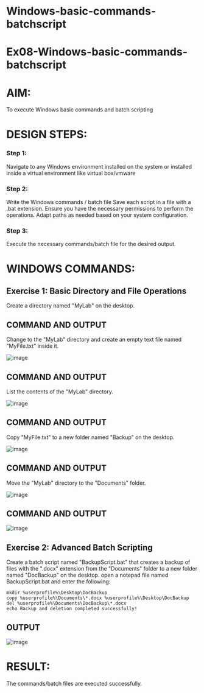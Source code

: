 # Windows-basic-commands-batchscript
# Ex08-Windows-basic-commands-batchscript

# AIM:
To execute Windows basic commands and batch scripting

# DESIGN STEPS:

### Step 1:

Navigate to any Windows environment installed on the system or installed inside a virtual environment like virtual box/vmware 

### Step 2:

Write the Windows commands / batch file
Save each script in a file with a .bat extension.
Ensure you have the necessary permissions to perform the operations.
Adapt paths as needed based on your system configuration.
### Step 3:

Execute the necessary commands/batch file for the desired output. 




# WINDOWS COMMANDS:
## Exercise 1: Basic Directory and File Operations
Create a directory named "MyLab" on the desktop.


## COMMAND AND OUTPUT

Change to the "MyLab" directory and create an empty text file named "MyFile.txt" inside it.

![image](https://github.com/user-attachments/assets/0d160116-9dc4-4211-97c4-7a7d0ae3b432)


## COMMAND AND OUTPUT

List the contents of the "MyLab" directory.

![image](https://github.com/user-attachments/assets/01492433-8b92-463c-b479-65ef8a350265)


## COMMAND AND OUTPUT

Copy "MyFile.txt" to a new folder named "Backup" on the desktop.

![image](https://github.com/user-attachments/assets/e27d6168-d30f-4dca-8dad-8212f95e741e)


## COMMAND AND OUTPUT

Move the "MyLab" directory to the "Documents" folder.

![image](https://github.com/user-attachments/assets/b11b7482-f2b6-488e-9dde-d4b8030297a1)


## COMMAND AND OUTPUT

![image](https://github.com/user-attachments/assets/a3f890b4-f64a-4886-b94b-245e87d096fd)

## Exercise 2: Advanced Batch Scripting
Create a batch script named "BackupScript.bat" that creates a backup of files with the ".docx" extension from the "Documents" folder to a new folder named "DocBackup" on the desktop.
open a notepad file named BackupScript.bat and enter the following:
```
mkdir %userprofile%\Desktop\DocBackup
copy %userprofile%\Documents\*.docx %userprofile%\Desktop\DocBackup
del %userprofile%\Documents\DocBackup\*.docx
echo Backup and deletion completed successfully!
```

## OUTPUT

![image](https://github.com/user-attachments/assets/eca57f4b-a21c-4cf4-b7ec-5108cd2146dd)

# RESULT:
The commands/batch files are executed successfully.


